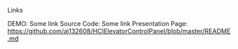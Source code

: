 Links

DEMO: Some link
Source Code: Some link
Presentation Page: https://github.com/aj132608/HCIElevatorControlPanel/blob/master/README.md





